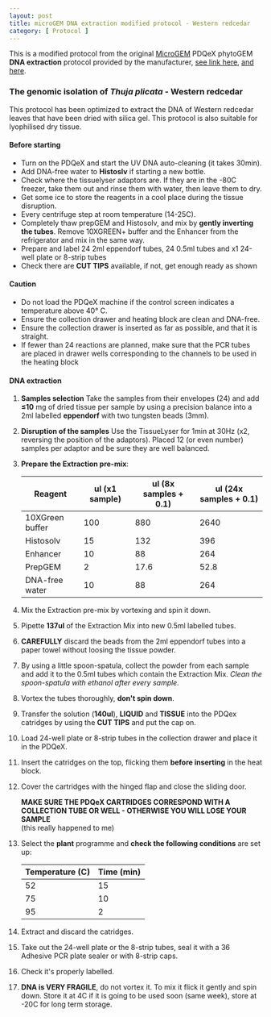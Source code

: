```yaml
---
layout: post
title: microGEM DNA extraction modified protocol - Western redcedar
category: [ Protocol ]
---
```

This is a modified protocol from the original [MicroGEM](https://microgembio.com/?gclid=Cj0KCQjwxIOXBhCrARIsAL1QFCbP3AnP9eKEwDQAPjz5456mXuKQInlTIpZlh-iLcuL4qDCJk5iSOw8aAiykEALw_wcB) PDQeX phytoGEM **DNA extraction** protocol provided by the manufacturer, [see link here](https://microgembio.com/wp-content/uploads/2019/03/REV0-C0085-PDQeX-Handbook.pdf), [and here](https://microgembio.com/wp-content/uploads/2019/03/QSG_009_190531_PDQeX-phytoGEM.pdf).


### The genomic isolation of _Thuja plicata_ - Western redcedar

This protocol has been optimized to extract the DNA of Western redcedar leaves that have been dried with silica gel. This protocol is also suitable for lyophilised dry tissue.

#### Before starting

- Turn on the PDQeX and start the UV DNA auto-cleaning (it takes 30min).
- Add DNA-free water to **Histoslv** if starting a new bottle.
- Check where the tissuelyser adaptors are. If they are in the -80C freezer, take them out and rinse them with water, then leave them to dry.
- Get some ice to store the reagents in a cool place during the tissue disruption.
- Every centrifuge step at room temperature (14-25C).
- Completely thaw prepGEM and Histosolv, and mix by **gently inverting the tubes**. Remove 10XGREEN+ buffer and the Enhancer from the refrigerator and mix in the same way.
- Prepare and label 24 2ml eppendorf tubes, 24 0.5ml tubes and x1 24-well plate or 8-strip tubes
- Check there are **CUT TIPS** available, if not, get enough ready as shown

#### Caution

- Do not load the PDQeX machine if the control screen indicates a temperature above 40° C.
- Ensure the collection drawer and heating block are clean and DNA-free.
- Ensure the collection drawer is inserted as far as possible, and that it is straight.
- If fewer than 24 reactions are planned, make sure that the PCR tubes are placed in drawer wells corresponding to the channels to be used in the heating block

#### DNA extraction

1. **Samples selection** Take the samples from their envelopes (24) and add **≤10** mg of dried tissue per sample by using a precision balance into a 2ml labelled **eppendorf** with two tungsten beads (3mm).
3. **Disruption of the samples** Use the TissueLyser for 1min at 30Hz (x2, reversing the position of the adaptors). Placed 12 (or even number) samples per adaptor and be sure they are well balanced.
5. **Prepare the Extraction pre-mix**:

    |Reagent |ul (x1 sample)  | ul (8x samples + 0.1)| ul (24x samples + 0.1)|
    --- | --- | ---| ---|
    |10XGreen buffer|100|880|2640|
    |Histosolv|15|132|396|
    |Enhancer|10|88|264|
    |PrepGEM|2|17.6|52.8|
    |DNA-free water|10|88|264|

  
4. Mix the Extraction pre-mix by vortexing and spin it down.
5. Pipette **137ul** of the Extraction Mix into new 0.5ml labelled tubes.
6. **CAREFULLY** discard the beads from the 2ml eppendorf tubes into a paper towel without loosing the tissue powder.
7. By using a little spoon-spatula, collect the powder from each sample and add it to the 0.5ml tubes which contain the Extraction Mix. *Clean the spoon-spatula with ethanol after every sample.*  
8. Vortex the tubes thoroughly, **don't spin down**.
9. Transfer the solution (**140ul**), **LIQUID** and **TISSUE**  into the PDQex catridges by using the **CUT TIPS** and put the cap on.
10. Load 24-well plate or 8-strip tubes in the collection drawer and place it in the PDQeX.
11. Insert the catridges on the top, flicking them **before inserting** in the heat block.
12. Cover the cartridges with the hinged flap and close the sliding door.  

    **MAKE SURE THE PDQeX CARTRIDGES CORRESPOND WITH A COLLECTION TUBE OR WELL - OTHERWISE YOU WILL LOSE YOUR SAMPLE**  
    (this really happened to me)  

13. Select the **plant** programme and **check the following conditions** are set up:

    |Temperature (C) | Time (min)
    --- | --- |
    |52|15|
    |75|10|
    |95|2|

  
14. Extract and discard the catridges.
15. Take out the 24-well plate or the 8-strip tubes, seal it with a 36 Adhesive PCR plate sealer or with 8-strip caps. 
16. Check it's properly labelled.
17. **DNA is VERY FRAGILE**, do not vortex it. To mix it flick it gently and spin down. Store it at 4C if it is going to be used soon (same week), store at -20C for long term storage.


